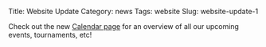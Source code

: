 Title: Website Update
Category: news
Tags: website
Slug: website-update-1

Check out the new [Calendar page]({filename}/pages/calendar) for an overview of all our upcoming events, tournaments, etc!